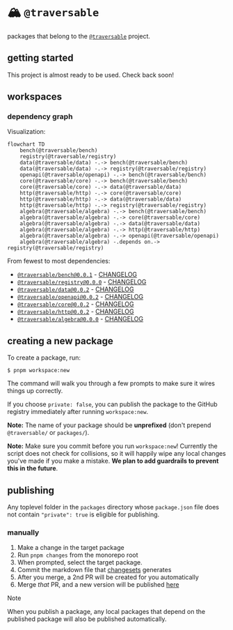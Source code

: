 #  🏔️ `@traversable`

packages that belong to the [`@traversable`](https://www.npmjs.com/org/traversable) project.


## getting started

This project is almost ready to be used. Check back soon!


## workspaces

### dependency graph

Visualization:

```mermaid
flowchart TD
    bench(@traversable/bench)
    registry(@traversable/registry)
    data(@traversable/data) -.-> bench(@traversable/bench)
    data(@traversable/data) -.-> registry(@traversable/registry)
    openapi(@traversable/openapi) -.-> bench(@traversable/bench)
    core(@traversable/core) -.-> bench(@traversable/bench)
    core(@traversable/core) -.-> data(@traversable/data)
    http(@traversable/http) -.-> core(@traversable/core)
    http(@traversable/http) -.-> data(@traversable/data)
    http(@traversable/http) -.-> registry(@traversable/registry)
    algebra(@traversable/algebra) -.-> bench(@traversable/bench)
    algebra(@traversable/algebra) -.-> core(@traversable/core)
    algebra(@traversable/algebra) -.-> data(@traversable/data)
    algebra(@traversable/algebra) -.-> http(@traversable/http)
    algebra(@traversable/algebra) -.-> openapi(@traversable/openapi)
    algebra(@traversable/algebra) -.depends on.-> registry(@traversable/registry)
```

From fewest to most dependencies:

<!-- codegen:start -->
- [`@traversable/bench@0.0.1`](./packages/bench) - [CHANGELOG](https://github.com/traversable/shared/blob/main/packages/bench/CHANGELOG.md)
- [`@traversable/registry@0.0.0`](./packages/registry) - [CHANGELOG](https://github.com/traversable/shared/blob/main/packages/registry/CHANGELOG.md)
- [`@traversable/data@0.0.2`](./packages/data) - [CHANGELOG](https://github.com/traversable/shared/blob/main/packages/data/CHANGELOG.md)
- [`@traversable/openapi@0.0.2`](./packages/openapi) - [CHANGELOG](https://github.com/traversable/shared/blob/main/packages/openapi/CHANGELOG.md)
- [`@traversable/core@0.0.2`](./packages/core) - [CHANGELOG](https://github.com/traversable/shared/blob/main/packages/core/CHANGELOG.md)
- [`@traversable/http@0.0.2`](./packages/http) - [CHANGELOG](https://github.com/traversable/shared/blob/main/packages/http/CHANGELOG.md)
- [`@traversable/algebra@0.0.0`](./packages/algebra) - [CHANGELOG](https://github.com/traversable/shared/blob/main/packages/algebra/CHANGELOG.md)
<!-- codegen:end -->


## creating a new package

To create a package, run:

```shell
$ pnpm workspace:new
```

The command will walk you through a few prompts to make sure it wires things up correctly.

If you choose `private: false`, you can publish the package to the GitHub registry immediately after running `workspace:new`.

**Note:** The name of your package should be **unprefixed** (don't prepend `@traversable/` or `packages/`).

**Note:** Make sure you commit before you run `workspace:new`! Currently the script does not check for collisions, so it will happily wipe any local changes you've made if you make a mistake. **We plan to add guardrails to prevent this in the future**.


## publishing

Any toplevel folder in the `packages` directory whose `package.json` file does not contain `"private": true` is eligible for publishing.


### manually

1. Make a change in the target package
2. Run `pnpm changes` from the monorepo root
3. When prompted, select the target package.
4. Commit the markdown file that [changesets](https://github.com/changesets/changesets) generates
5. After you merge, a 2nd PR will be created for you automatically
6. Merge _that_ PR, and a new version will be published [here](https://github.com/traversable/traversable/releases)

> [!NOTE]
> When you publish a package, any local packages that depend on the published package will also be published automatically.
